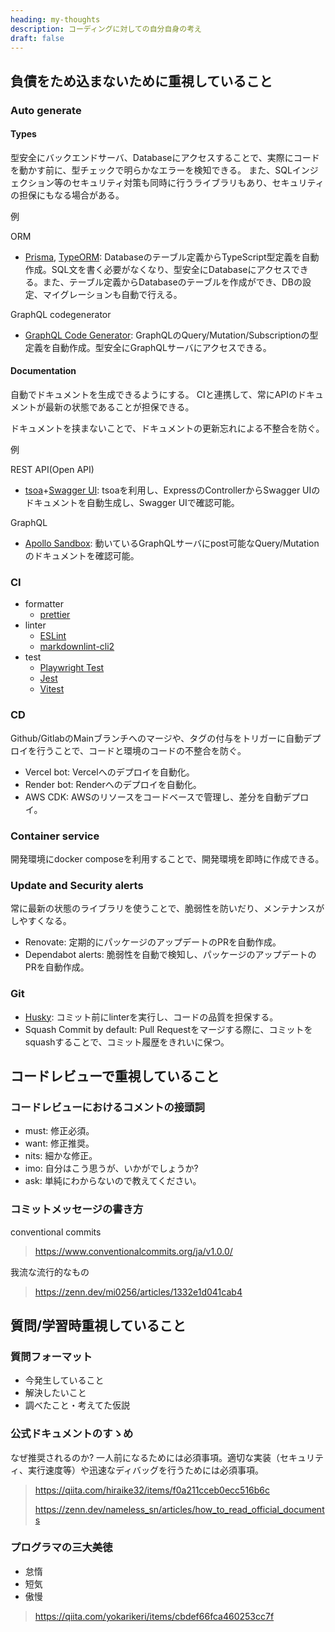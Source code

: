 ```yaml
---
heading: my-thoughts
description: コーディングに対しての自分自身の考え
draft: false
---
```


## 負債をため込まないために重視していること

### Auto generate

#### Types

型安全にバックエンドサーバ、Databaseにアクセスすることで、実際にコードを動かす前に、型チェックで明らかなエラーを検知できる。
また、SQLインジェクション等のセキュリティ対策も同時に行うライブラリもあり、セキュリティの担保にもなる場合がある。

例

ORM

- [Prisma](https://www.prisma.io/), [TypeORM](https://typeorm.io/): Databaseのテーブル定義からTypeScript型定義を自動作成。SQL文を書く必要がなくなり、型安全にDatabaseにアクセスできる。また、テーブル定義からDatabaseのテーブルを作成ができ、DBの設定、マイグレーションも自動で行える。

GraphQL codegenerator

- [GraphQL Code Generator](https://graphql-code-generator.com/): GraphQLのQuery/Mutation/Subscriptionの型定義を自動作成。型安全にGraphQLサーバにアクセスできる。

#### Documentation

自動でドキュメントを生成できるようにする。
CIと連携して、常にAPIのドキュメントが最新の状態であることが担保できる。

ドキュメントを挟まないことで、ドキュメントの更新忘れによる不整合を防ぐ。

例

REST API(Open API)

- [tsoa](https://github.com/lukeautry/tsoa)+[Swagger UI](https://swagger.io/tools/swagger-ui/): tsoaを利用し、ExpressのControllerからSwagger UIのドキュメントを自動生成し、Swagger UIで確認可能。

GraphQL

- [Apollo Sandbox](https://www.apollographql.com/docs/graphos/explorer/sandbox/): 動いているGraphQLサーバにpost可能なQuery/Mutationのドキュメントを確認可能。

### CI

- formatter
  - [prettier](https://prettier.io/)
- linter
  - [ESLint](https://eslint.org/)
  - [markdownlint-cli2](https://github.com/DavidAnson/markdownlint-cli2)
- test
  - [Playwright Test](https://playwright.dev/docs/test-intro)
  - [Jest](https://jestjs.io/)
  - [Vitest](https://vitest.dev/)

### CD

Github/GitlabのMainブランチへのマージや、タグの付与をトリガーに自動デプロイを行うことで、コードと環境のコードの不整合を防ぐ。

- Vercel bot: Vercelへのデプロイを自動化。
- Render bot: Renderへのデプロイを自動化。
- AWS CDK: AWSのリソースをコードベースで管理し、差分を自動デプロイ。

### Container service

開発環境にdocker composeを利用することで、開発環境を即時に作成できる。

### Update and Security alerts

常に最新の状態のライブラリを使うことで、脆弱性を防いだり、メンテナンスがしやすくなる。

- Renovate: 定期的にパッケージのアップデートのPRを自動作成。
- Dependabot alerts: 脆弱性を自動で検知し、パッケージのアップデートのPRを自動作成。

### Git

- [Husky](https://typicode.github.io/husky/): コミット前にlinterを実行し、コードの品質を担保する。
- Squash Commit by default: Pull Requestをマージする際に、コミットをsquashすることで、コミット履歴をきれいに保つ。

## コードレビューで重視していること

### コードレビューにおけるコメントの接頭詞

- must: 修正必須。
- want: 修正推奨。
- nits: 細かな修正。
- imo: 自分はこう思うが、いかがでしょうか?
- ask: 単純にわからないので教えてください。

### コミットメッセージの書き方

conventional commits

> https://www.conventionalcommits.org/ja/v1.0.0/

我流な流行的なもの

> https://zenn.dev/mi0256/articles/1332e1d041cab4

## 質問/学習時重視していること

### 質問フォーマット

- 今発生していること
- 解決したいこと
- 調べたこと・考えてた仮説

### 公式ドキュメントのすゝめ

なぜ推奨されるのか? 一人前になるためには必須事項。適切な実装（セキュリティ、実行速度等）や迅速なディバッグを行うためには必須事項。

> https://qiita.com/hiraike32/items/f0a211cceb0ecc516b6c
>
> https://zenn.dev/nameless_sn/articles/how_to_read_official_documents

### プログラマの三大美徳

- 怠惰
- 短気
- 傲慢

> https://qiita.com/yokarikeri/items/cbdef66fca460253cc7f

